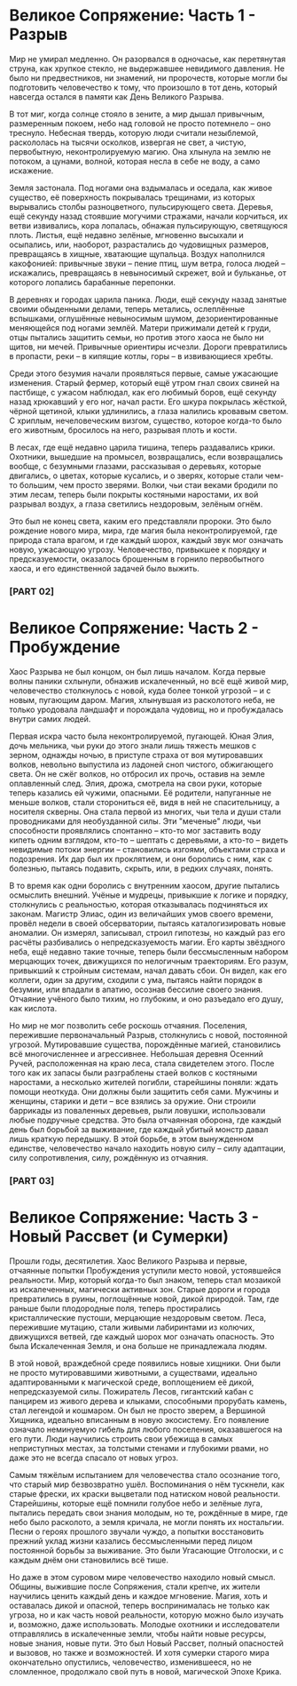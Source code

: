 # Великое Сопряжение: Часть 1 - Разрыв

Мир не умирал медленно. Он разорвался в одночасье, как перетянутая струна, как хрупкое стекло, не выдержавшее невидимого давления. Не было ни предвестников, ни знамений, ни пророчеств, которые могли бы подготовить человечество к тому, что произошло в тот день, который навсегда остался в памяти как День Великого Разрыва.

В тот миг, когда солнце стояло в зените, а мир дышал привычным, размеренным покоем, небо над головой не просто потемнело – оно треснуло. Небесная твердь, которую люди считали незыблемой, раскололась на тысячи осколков, извергая не свет, а чистую, первобытную, неконтролируемую магию. Она хлынула на землю не потоком, а цунами, волной, которая несла в себе не воду, а само искажение.

Земля застонала. Под ногами она вздымалась и оседала, как живое существо, её поверхность покрывалась трещинами, из которых вырывались столбы разноцветного, пульсирующего света. Деревья, ещё секунду назад стоявшие могучими стражами, начали корчиться, их ветви извивались, кора лопалась, обнажая пульсирующую, светящуюся плоть. Листья, ещё недавно зелёные, мгновенно высыхали и осыпались, или, наоборот, разрастались до чудовищных размеров, превращаясь в хищные, хватающие щупальца. Воздух наполнился какофонией: привычные звуки – пение птиц, шум ветра, голоса людей – искажались, превращаясь в невыносимый скрежет, вой и бульканье, от которого лопались барабанные перепонки.

В деревнях и городах царила паника. Люди, ещё секунду назад занятые своими обыденными делами, теперь метались, ослеплённые вспышками, оглушённые невыносимым шумом, дезориентированные меняющейся под ногами землёй. Матери прижимали детей к груди, отцы пытались защитить семьи, но против этого хаоса не было ни щитов, ни мечей. Привычные ориентиры исчезли. Дороги превратились в пропасти, реки – в кипящие котлы, горы – в извивающиеся хребты.

Среди этого безумия начали проявляться первые, самые ужасающие изменения. Старый фермер, который ещё утром гнал своих свиней на пастбище, с ужасом наблюдал, как его любимый боров, ещё секунду назад хрюкавший у его ног, начал расти. Его шкура покрылась жёсткой, чёрной щетиной, клыки удлинились, а глаза налились кровавым светом. С хриплым, нечеловеческим визгом, существо, которое когда-то было его животным, бросилось на него, разрывая плоть и кости.

В лесах, где ещё недавно царила тишина, теперь раздавались крики. Охотники, вышедшие на промысел, возвращались, если возвращались вообще, с безумными глазами, рассказывая о деревьях, которые двигались, о цветах, которые кусались, и о зверях, которые стали чем-то большим, чем просто зверями. Волки, чьи стаи веками бродили по этим лесам, теперь были покрыты костяными наростами, их вой разрывал воздух, а глаза светились нездоровым, зелёным огнём.

Это был не конец света, каким его представляли пророки. Это было рождение нового мира, мира, где магия была неконтролируемой, где природа стала врагом, и где каждый шорох, каждый звук мог означать новую, ужасающую угрозу. Человечество, привыкшее к порядку и предсказуемости, оказалось брошенным в горнило первобытного хаоса, и его единственной задачей было выжить.

### [PART 02]

# Великое Сопряжение: Часть 2 - Пробуждение

Хаос Разрыва не был концом, он был лишь началом. Когда первые волны паники схлынули, обнажив искалеченный, но всё ещё живой мир, человечество столкнулось с новой, куда более тонкой угрозой – и с новым, пугающим даром. Магия, хлынувшая из расколотого неба, не только уродовала ландшафт и порождала чудовищ, но и пробуждалась внутри самих людей.

Первая искра часто была неконтролируемой, пугающей. Юная Элия, дочь мельника, чьи руки до этого знали лишь тяжесть мешков с зерном, однажды ночью, в приступе страха от воя мутировавших волков, невольно выпустила из ладоней сноп чистого, обжигающего света. Он не сжёг волков, но отбросил их прочь, оставив на земле оплавленный след. Элия, дрожа, смотрела на свои руки, которые теперь казались ей чужими, опасными. Её родители, напуганные не меньше волков, стали сторониться её, видя в ней не спасительницу, а носителя скверны. Она стала первой из многих, чьи тела и души стали проводниками для необузданной силы. Эти "меченые" люди, чьи способности проявлялись спонтанно – кто-то мог заставить воду кипеть одним взглядом, кто-то – шептать с деревьями, а кто-то – видеть невидимые потоки энергии – становились изгоями, объектами страха и подозрения. Их дар был их проклятием, и они боролись с ним, как с болезнью, пытаясь подавить, скрыть, или, в редких случаях, понять.

В то время как одни боролись с внутренним хаосом, другие пытались осмыслить внешний. Учёные и мудрецы, привыкшие к логике и порядку, столкнулись с реальностью, которая отказывалась подчиняться их законам. Магистр Элиас, один из величайших умов своего времени, провёл недели в своей обсерватории, пытаясь каталогизировать новые аномалии. Он измерял, записывал, строил гипотезы, но каждый раз его расчёты разбивались о непредсказуемость магии. Его карты звёздного неба, ещё недавно такие точные, теперь были бессмысленным набором мерцающих точек, движущихся по нелогичным траекториям. Его разум, привыкший к стройным системам, начал давать сбои. Он видел, как его коллеги, один за другим, сходили с ума, пытаясь найти порядок в безумии, или впадали в апатию, осознав бессилие своего знания. Отчаяние учёного было тихим, но глубоким, и оно разъедало его душу, как кислота.

Но мир не мог позволить себе роскошь отчаяния. Поселения, пережившие первоначальный Разрыв, столкнулись с новой, постоянной угрозой. Мутировавшие существа, порождённые магией, становились всё многочисленнее и агрессивнее. Небольшая деревня Осенний Ручей, расположенная на краю леса, стала свидетелем этого. После того как их запасы были разграблены стаей волков с костяными наростами, а несколько жителей погибли, старейшины поняли: ждать помощи неоткуда. Они должны были защитить себя сами. Мужчины и женщины, старики и дети – все взялись за оружие. Они строили баррикады из поваленных деревьев, рыли ловушки, использовали любые подручные средства. Это была отчаянная оборона, где каждый день был борьбой за выживание, где каждый убитый монстр давал лишь краткую передышку. В этой борьбе, в этом вынужденном единстве, человечество начало находить новую силу – силу адаптации, силу сопротивления, силу, рождённую из отчаяния.

### [PART 03]

# Великое Сопряжение: Часть 3 - Новый Рассвет (и Сумерки)

Прошли годы, десятилетия. Хаос Великого Разрыва и первые, отчаянные попытки Пробуждения уступили место новой, устоявшейся реальности. Мир, который когда-то был знаком, теперь стал мозаикой из искалеченных, магически активных зон. Старые дороги и города превратились в руины, поглощённые новой, дикой природой. Там, где раньше были плодородные поля, теперь простирались кристаллические пустоши, мерцающие нездоровым светом. Леса, пережившие мутацию, стали живыми лабиринтами из колючих, движущихся ветвей, где каждый шорох мог означать опасность. Это была Искалеченная Земля, и она больше не принадлежала людям.

В этой новой, враждебной среде появились новые хищники. Они были не просто мутировавшими животными, а существами, идеально адаптированными к магической среде, воплощением её дикой, непредсказуемой силы. Пожиратель Лесов, гигантский кабан с панцирем из живого дерева и клыками, способными прорубать камень, стал легендой и кошмаром. Он был не просто зверем, а Вершиной Хищника, идеально вписанным в новую экосистему. Его появление означало неминуемую гибель для любого поселения, оказавшегося на его пути. Люди научились строить свои убежища в самых неприступных местах, за толстыми стенами и глубокими рвами, но даже это не всегда спасало от новых угроз.

Самым тяжёлым испытанием для человечества стало осознание того, что старый мир безвозвратно ушёл. Воспоминания о нём тускнели, как старые фрески, их краски выцветали под натиском новой реальности. Старейшины, которые ещё помнили голубое небо и зелёные луга, пытались передать свои знания молодым, но те, рождённые в мире, где небо было расколото, а земля кричала, не могли понять их ностальгии. Песни о героях прошлого звучали чуждо, а попытки восстановить прежний уклад жизни казались бессмысленными перед лицом постоянной борьбы за выживание. Это были Угасающие Отголоски, и с каждым днём они становились всё тише.

Но даже в этом суровом мире человечество находило новый смысл. Общины, выжившие после Сопряжения, стали крепче, их жители научились ценить каждый день и каждое мгновение. Магия, хоть и оставалась дикой и опасной, теперь воспринималась не только как угроза, но и как часть новой реальности, которую можно было изучать и, возможно, даже использовать. Молодые охотники и исследователи отправлялись в искалеченные земли, чтобы найти новые ресурсы, новые знания, новые пути. Это был Новый Рассвет, полный опасностей и вызовов, но также и возможностей. И хотя сумерки старого мира окончательно опустились, человечество, изменившееся, но не сломленное, продолжало свой путь в новой, магической Эпохе Крика.
